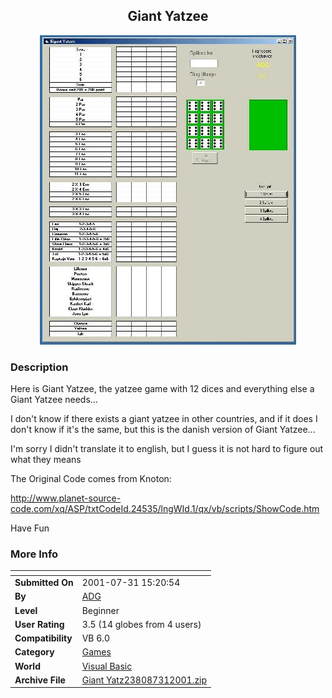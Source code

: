 ﻿<div align="center">

## Giant Yatzee

<img src="PIC20017292058457273.JPG">
</div>

### Description

Here is Giant Yatzee, the yatzee game with 12 dices and everything else a Giant Yatzee needs...

I don't know if there exists a giant yatzee in other countries, and if it does I don't know if it's the same, but this is the danish version of Giant Yatzee...

I'm sorry I didn't translate it to english, but I guess it is not hard to figure out what they means

The Original Code comes from Knoton:

http://www.planet-source-code.com/xq/ASP/txtCodeId.24535/lngWId.1/qx/vb/scripts/ShowCode.htm

Have Fun
 
### More Info
 


<span>             |<span>
---                |---
**Submitted On**   |2001-07-31 15:20:54
**By**             |[ADG](https://github.com/Planet-Source-Code/PSCIndex/blob/master/ByAuthor/adg.md)
**Level**          |Beginner
**User Rating**    |3.5 (14 globes from 4 users)
**Compatibility**  |VB 6\.0
**Category**       |[Games](https://github.com/Planet-Source-Code/PSCIndex/blob/master/ByCategory/games__1-38.md)
**World**          |[Visual Basic](https://github.com/Planet-Source-Code/PSCIndex/blob/master/ByWorld/visual-basic.md)
**Archive File**   |[Giant Yatz238087312001\.zip](https://github.com/Planet-Source-Code/adg-giant-yatzee__1-25638/archive/master.zip)








